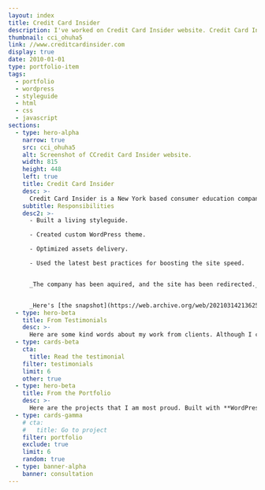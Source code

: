 ```yaml
---
layout: index
title: Credit Card Insider
description: I've worked on Credit Card Insider website. Credit Card Insider is company whose mission is to empower people to use credit cards to their advantage.
thumbnail: cci_ohuha5
link: //www.creditcardinsider.com
display: true
date: 2010-01-01
type: portfolio-item
tags:
  - portfolio
  - wordpress
  - styleguide
  - html
  - css
  - javascript
sections:
  - type: hero-alpha
    narrow: true
    src: cci_ohuha5
    alt: Screenshot of CCredit Card Insider website.
    width: 815
    height: 448
    left: true
    title: Credit Card Insider
    desc: >-
      Credit Card Insider is a New York based consumer education company whose mission is to empower people to use credit cards to their advantage and with confidence. The website runs on WordPress and WPEngine.
    subtitle: Responsibilities
    desc2: >-
      - Built a living styleguide.

      - Created custom WordPress theme.

      - Optimized assets delivery.

      - Used the latest best practices for boosting the site speed.


      _The company has been aquired, and the site has been redirected._


      _Here's [the snapshot](https://web.archive.org/web/20210314213625/http://www.creditcardinsider.com/) of the site._
  - type: hero-beta
    title: From Testimonials
    desc: >-
      Here are some kind words about my work from clients. Although I collaborated with clients from more than 10 countries, most of them came from **The United States**.
  - type: cards-beta
    cta:
      title: Read the testimonial
    filter: testimonials
    limit: 6
    other: true
  - type: hero-beta
    title: From the Portfolio
    desc: >-
      Here are the projects that I am most proud. Built with **WordPress**, **Shopify**, **Jekyll**, and **Hugo**, among others.
  - type: cards-gamma
    # cta:
    #   title: Go to project
    filter: portfolio
    exclude: true
    limit: 6
    random: true
  - type: banner-alpha
    banner: consultation
---
```

